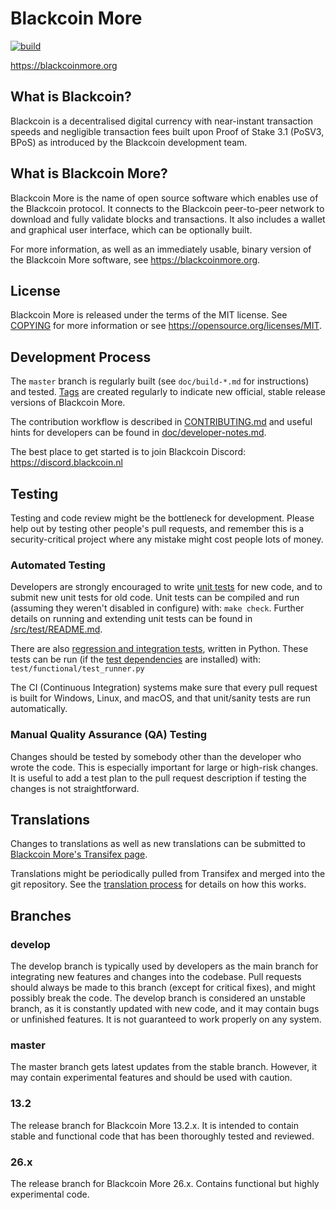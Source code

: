 Blackcoin More
=====================================
[![build](https://github.com/CoinBlack/blackcoin-more/actions/workflows/build.yml/badge.svg?branch=26.x)](https://github.com/CoinBlack/blackcoin-more/actions/workflows/build.yml)

https://blackcoinmore.org

What is Blackcoin?
----------------

Blackcoin is a decentralised digital currency with near-instant transaction speeds and negligible transaction fees built upon Proof of Stake 3.1 (PoSV3, BPoS) as introduced by the Blackcoin development team.

What is Blackcoin More?
----------------

Blackcoin More is the name of open source software which enables use of the Blackcoin protocol.
It connects to the Blackcoin peer-to-peer network to download and fully
validate blocks and transactions. It also includes a wallet and graphical user
interface, which can be optionally built.

For more information, as well as an immediately usable, binary version of
the Blackcoin More software, see https://blackcoinmore.org.

License
-------

Blackcoin More is released under the terms of the MIT license. See [COPYING](COPYING) for more
information or see https://opensource.org/licenses/MIT.

Development Process
-------------------

The `master` branch is regularly built (see `doc/build-*.md` for instructions) and tested. [Tags](https://github.com/CoinBlack/blackcoin-more/tags) are created
regularly to indicate new official, stable release versions of Blackcoin More.

The contribution workflow is described in [CONTRIBUTING.md](CONTRIBUTING.md)
and useful hints for developers can be found in [doc/developer-notes.md](doc/developer-notes.md).

The best place to get started is to join Blackcoin Discord: https://discord.blackcoin.nl

Testing
-------

Testing and code review might be the bottleneck for development. Please help out by testing
other people's pull requests, and remember this is a security-critical project where any mistake might cost people
lots of money.

### Automated Testing

Developers are strongly encouraged to write [unit tests](src/test/README.md) for new code, and to
submit new unit tests for old code. Unit tests can be compiled and run
(assuming they weren't disabled in configure) with: `make check`. Further details on running
and extending unit tests can be found in [/src/test/README.md](/src/test/README.md).

There are also [regression and integration tests](/test), written
in Python.
These tests can be run (if the [test dependencies](/test) are installed) with: `test/functional/test_runner.py`

The CI (Continuous Integration) systems make sure that every pull request is built for Windows, Linux, and macOS,
and that unit/sanity tests are run automatically.

### Manual Quality Assurance (QA) Testing

Changes should be tested by somebody other than the developer who wrote the
code. This is especially important for large or high-risk changes. It is useful
to add a test plan to the pull request description if testing the changes is
not straightforward.

Translations
------------

Changes to translations as well as new translations can be submitted to
[Blackcoin More's Transifex page](https://www.transifex.com/BlackcoinQT/BlackcoinMore/).

Translations might be periodically pulled from Transifex and merged into the git repository. See the
[translation process](doc/translation_process.md) for details on how this works.

Branches
-------

### develop
The develop branch is typically used by developers as the main branch for integrating new features and changes into the codebase.
Pull requests should always be made to this branch (except for critical fixes), and might possibly break the code.
The develop branch is considered an unstable branch, as it is constantly updated with new code, and it may contain bugs or unfinished features. It is not guaranteed to work properly on any system.

### master
The master branch gets latest updates from the stable branch.
However, it may contain experimental features and should be used with caution.

### 13.2
The release branch for Blackcoin More 13.2.x. It is intended to contain stable and functional code that has been thoroughly tested and reviewed.

### 26.x
The release branch for Blackcoin More 26.x. Contains functional but highly experimental code.
